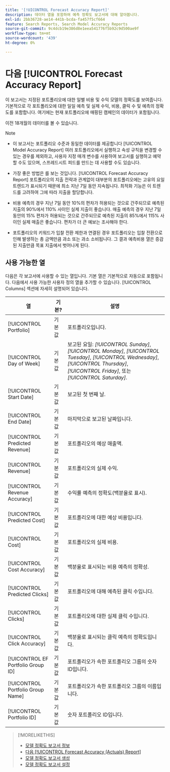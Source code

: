 ```yaml
---
title: '[!UICONTROL Forecast Accuracy Report]'
description: 데이터 열을 포함하여 예측 정확도 보고서에 대해 알아봅니다.
exl-id: 2bb36728-ae14-441b-bcda-fa457f5cf664
feature: Search Reports, Search Model Accuracy Reports
source-git-commit: 9c4dcb19e386d8e1eea541776f5b92c9d500ae9f
workflow-type: tm+mt
source-wordcount: '439'
ht-degree: 0%

---
```


# 다음 [!UICONTROL Forecast Accuracy Report]

이 보고서는 지정된 포트폴리오에 대한 일별 비용 및 수익 모델의 정확도를 보여줍니다. 기본적으로 각 포트폴리오에 대한 일일 예측 및 실제 수익, 비용, 클릭 수 및 예측의 정확도를 포함합니다. 여기에는 현재 포트폴리오에 매핑된 캠페인의 데이터가 포함됩니다.

이전 18개월의 데이터를 볼 수 있습니다.

>[!NOTE]
>
>* 이 보고서는 포트폴리오 수준과 동일한 데이터를 제공합니다 [!UICONTROL Model Accuracy Report] 여러 포트폴리오에서 실행하고 속성 규칙을 변경할 수 있는 경우를 제외하고, 사용자 지정 매개 변수를 사용하여 보고서를 실행하고 예약할 수도 있으며, 스프레드시트 피드를 만드는 데 사용할 수도 있습니다.
>
>* 가장 좋은 방법은 를 보는 것입니다. [!UICONTROL Forecast Accuracy Report] 포트폴리오의 지출 전략과 관계없이 대부분의 포트폴리오에는 고유의 요일 트렌드가 표시되기 때문에 최소 지난 7일 동안 지속됩니다. 최적화 기능은 이 트렌드를 고려하여 그에 따라 지출을 할당합니다.
>
>* 비용 예측의 경우 지난 7일 동안 10%의 편차가 허용되는 것으로 간주되므로 예측된 지출의 90%에서 110% 사이인 실제 지출이 좋습니다. 매출 예측의 경우 지난 7일 동안의 15% 편차가 허용되는 것으로 간주되므로 예측된 지출의 85%에서 115% 사이인 실제 매출은 좋습니다. 편차가 더 큰 예보는 조사해야 한다.
>
>* 포트폴리오의 키워드가 입찰 전환 제한과 연결된 경우 포트폴리오는 입찰 전환으로 인해 발생하는 총 금액만큼 과소 또는 과소 소비됩니다. 그 결과 예측비용 열은 증감된 지출만큼 목표 지출에서 벗어나게 된다.

## 사용 가능한 열

다음은 각 보고서에 사용할 수 있는 열입니다. 기본 열은 기본적으로 자동으로 포함됩니다. 다음에서 사용 가능한 사용자 정의 열을 추가할 수 있습니다. [!UICONTROL Columns] 섹션에 자세히 설명되어 있습니다.

| 열 | 기본? | 설명 |
|----|----|----|
| [!UICONTROL Portfolio] | 기본값 | 포트폴리오입니다. |
| [!UICONTROL Day of Week] | 기본값 | 보고된 요일: <i>[!UICONTROL Sunday]</i>, <i>[!UICONTROL Monday]</i>, <i>[!UICONTROL Tuesday]</i>, <i>[!UICONTROL Wednesday]</i>, <i>[!UICONTROL Thursday]</i>, <i>[!UICONTROL Friday]</i>, 또는 <i>[!UICONTROL Saturday]</i>. |
| [!UICONTROL Start Date] | 기본값 | 보고된 첫 번째 날. |
| [!UICONTROL End Date] | 기본값 | 마지막으로 보고된 날짜입니다. |
| [!UICONTROL Predicted Revenue] | 기본값 | 포트폴리오의 예상 매출액. |
| [!UICONTROL Revenue] | 기본값 | 포트폴리오의 실제 수익. |
| [!UICONTROL Revenue Accuracy] | 기본값 | 수익률 예측의 정확도(백분율로 표시). |
| [!UICONTROL Predicted Cost] | 기본값 | 포트폴리오에 대한 예상 비용입니다. |
| [!UICONTROL Cost] | 기본값 | 포트폴리오의 실제 비용. |
| [!UICONTROL Cost Accuracy] | 기본값 | 백분율로 표시되는 비용 예측의 정확성. |
| [!UICONTROL Predicted Clicks] | 기본값 | 포트폴리오에 대해 예측된 클릭 수입니다. |
| [!UICONTROL Clicks] | 기본값 | 포트폴리오에 대한 실제 클릭 수입니다. |
| [!UICONTROL Click Accuracy] | 기본값 | 백분율로 표시되는 클릭 예측의 정확도입니다. |
| [!UICONTROL EF Portfolio Group ID] | 기본값 | 포트폴리오가 속한 포트폴리오 그룹의 숫자 ID입니다. |
| [!UICONTROL Portfolio Group Name] | 기본값 | 포트폴리오가 속한 포트폴리오 그룹의 이름입니다. |
| [!UICONTROL Portfolio ID] | 기본값 | 숫자 포트폴리오 ID입니다. |

<table style="table-layout:auto">

>[!MORELIKETHIS]
>
>* [모델 정확도 보고서 정보](/help/search-social-commerce/reports/management/model-accuracy/model-accuracy-report-about.md)
>* [다음 [!UICONTROL Forecast Accuracy (Actuals) Report]](forecast-accuracy-actuals-report.md)
>* [모델 정확도 보고서 생성](model-accuracy-report-generate.md)
>* [모델 정확도 보고서 설정](/help/search-social-commerce/reports/management/model-accuracy/model-accuracy-report-settings.md)
